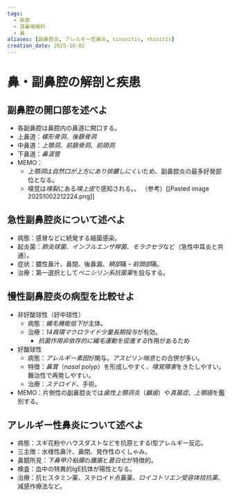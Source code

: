 ```yaml
---
tags:
  - 疾患
  - 耳鼻咽喉科
  - 鼻
aliases: [副鼻腔炎, アレルギー性鼻炎, sinusitis, rhinitis]
creation_date: 2025-10-02
---
```

# 鼻・副鼻腔の解剖と疾患
## 副鼻腔の開口部を述べよ
- 各副鼻腔は鼻腔内の鼻道に開口する。
- 上鼻道：*蝶形骨洞*、*後篩骨洞*
- 中鼻道：*上顎洞*、*前篩骨洞*、*前頭洞*
- 下鼻道：*鼻涙管*
- MEMO：
	- *上顎洞*は*自然口が上方にあり排膿しにくい*ため、副鼻腔炎の最多好発部位となる。
	- 嗅覚は*嗅裂*にある*嗅上皮*で感知される。。
（参考）[[Pasted image 20251002212224.png]]

## 急性副鼻腔炎について述べよ
- 病態：感冒などに続発する細菌感染。
- 起炎菌：*肺炎球菌*、*インフルエンザ桿菌*、*モラクセラ*など（急性中耳炎と共通）。
- 症状：膿性鼻汁、鼻閉、後鼻漏、*頬部*痛・*前頭部*痛。
- 治療：第一選択として*ペニシリン系抗菌薬*を投与する。

## 慢性副鼻腔炎の病型を比較せよ
- 非好酸球性（好中球性）
	- 病態：*繊毛機能低下*が主体。
	- 治療：*14員環マクロライド少量長期投与*が有効。
		- *抗菌作用非依存的に繊毛運動を促進する*作用があるため
- 好酸球性
	- 病態：*アレルギー素因*が関与。*アスピリン喘息*との合併が多い。
	- 特徴：*鼻茸*（*nasal polyp*）を形成しやすく、*嗅覚障害*をきたしやすい。難治性で再発しやすい。
	- 治療：*ステロイド*、手術。
- MEMO：片側性の副鼻腔炎では*歯性上顎洞炎*（*齲歯*）や*真菌症*、*上顎癌*を鑑別する。

## アレルギー性鼻炎について述べよ
- 病態：スギ花粉やハウスダストなどを抗原とするI型アレルギー反応。
- 三主徴：水様性鼻汁、鼻閉、発作性のくしゃみ。
- 鼻鏡所見：*下鼻甲介粘膜*の*腫脹*と*蒼白化*が特徴的。
- 検査：血中の特異的IgE抗体が陽性となる。
- 治療：抗ヒスタミン薬、ステロイド点鼻薬、*ロイコトリエン受容体拮抗薬*、減感作療法など。